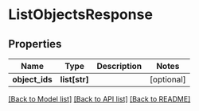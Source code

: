 # ListObjectsResponse


## Properties
Name | Type | Description | Notes
------------ | ------------- | ------------- | -------------
**object_ids** | **list[str]** |  | [optional] 

[[Back to Model list]](../README.md#documentation-for-models) [[Back to API list]](../README.md#documentation-for-api-endpoints) [[Back to README]](../README.md)


